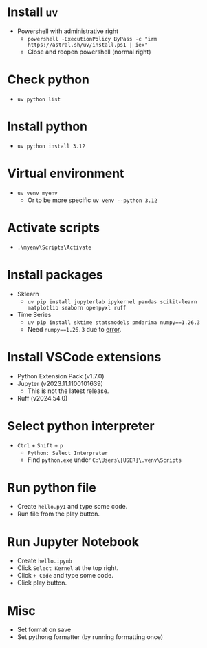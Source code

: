 # Install `uv`

- Powershell with administrative right
  - `powershell -ExecutionPolicy ByPass -c "irm https://astral.sh/uv/install.ps1 | iex"`
  - Close and reopen powershell (normal right)

# Check python

- `uv python list`

# Install python

- `uv python install 3.12`

# Virtual environment

- `uv venv myenv`
  - Or to be more specific `uv venv --python 3.12`

# Activate scripts

- `.\myenv\Scripts\Activate`

# Install packages

- Sklearn
  - `uv pip install jupyterlab ipykernel pandas scikit-learn matplotlib seaborn openpyxl ruff`
- Time Series
  - `uv pip install sktime statsmodels pmdarima numpy==1.26.3`
  - Need `numpy==1.26.3` due to [error](https://stackoverflow.com/questions/78634235/numpy-dtype-size-changed-may-indicate-binary-incompatibility-expected-96-from).

# Install VSCode extensions

- Python Extension Pack (v1.7.0)
- Jupyter (v2023.11.1100101639)
  - This is not the latest release.
- Ruff (v2024.54.0)

# Select python interpreter

- `Ctrl` + `Shift` + `p`
  - `Python: Select Interpreter`
  - Find `python.exe` under `C:\Users\[USER]\.venv\Scripts`

# Run python file

- Create `hello.py1` and type some code.
- Run file from the play button.

# Run Jupyter Notebook

- Create `hello.ipynb`
- Click `Select Kernel` at the top right.
- Click `+ Code` and type some code.
- Click play button.

# Misc

- Set format on save
- Set pythong formatter (by running formatting once)
